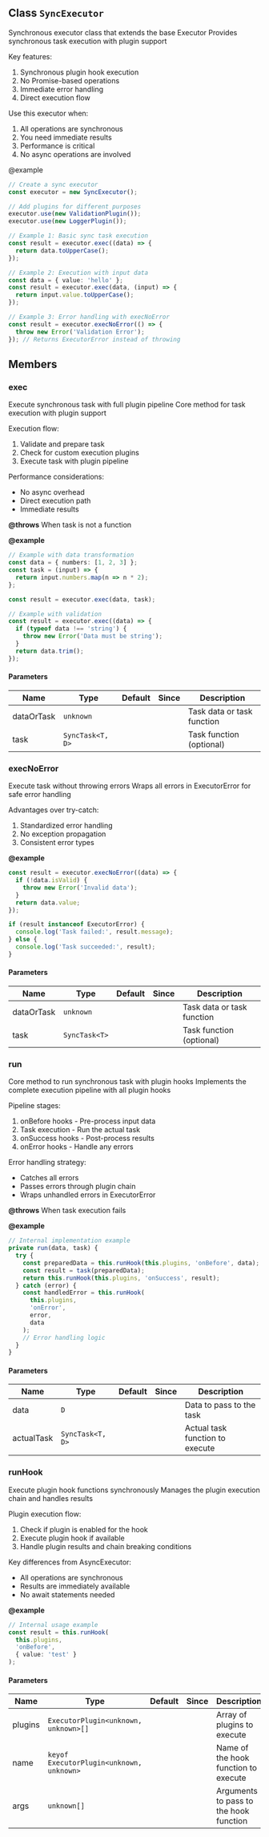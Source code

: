 ## Class `SyncExecutor`
Synchronous executor class that extends the base Executor
Provides synchronous task execution with plugin support

Key features:
1. Synchronous plugin hook execution
2. No Promise-based operations
3. Immediate error handling
4. Direct execution flow

Use this executor when:
1. All operations are synchronous
2. You need immediate results
3. Performance is critical
4. No async operations are involved

@example
```typescript
// Create a sync executor
const executor = new SyncExecutor();

// Add plugins for different purposes
executor.use(new ValidationPlugin());
executor.use(new LoggerPlugin());

// Example 1: Basic sync task execution
const result = executor.exec((data) => {
  return data.toUpperCase();
});

// Example 2: Execution with input data
const data = { value: 'hello' };
const result = executor.exec(data, (input) => {
  return input.value.toUpperCase();
});

// Example 3: Error handling with execNoError
const result = executor.execNoError(() => {
  throw new Error('Validation Error');
}); // Returns ExecutorError instead of throwing
```

## Members

### exec
Execute synchronous task with full plugin pipeline
Core method for task execution with plugin support

Execution flow:
1. Validate and prepare task
2. Check for custom execution plugins
3. Execute task with plugin pipeline

Performance considerations:
- No async overhead
- Direct execution path
- Immediate results

**@throws**
When task is not a function

**@example**
```typescript
// Example with data transformation
const data = { numbers: [1, 2, 3] };
const task = (input) => {
  return input.numbers.map(n => n * 2);
};

const result = executor.exec(data, task);

// Example with validation
const result = executor.exec((data) => {
  if (typeof data !== 'string') {
    throw new Error('Data must be string');
  }
  return data.trim();
});
```


#### Parameters
| Name | Type | Default | Since | Description |
|------|------|---------|-------|------------|
|  dataOrTask  | `unknown` |  |  | Task data or task function  |
|  task  | `SyncTask<T, D>` |  |  | Task function (optional)  |


### execNoError
Execute task without throwing errors
Wraps all errors in ExecutorError for safe error handling

Advantages over try-catch:
1. Standardized error handling
2. No exception propagation
3. Consistent error types

**@example**
```typescript
const result = executor.execNoError((data) => {
  if (!data.isValid) {
    throw new Error('Invalid data');
  }
  return data.value;
});

if (result instanceof ExecutorError) {
  console.log('Task failed:', result.message);
} else {
  console.log('Task succeeded:', result);
}
```


#### Parameters
| Name | Type | Default | Since | Description |
|------|------|---------|-------|------------|
|  dataOrTask  | `unknown` |  |  | Task data or task function  |
|  task  | `SyncTask<T>` |  |  | Task function (optional)  |


### run
Core method to run synchronous task with plugin hooks
Implements the complete execution pipeline with all plugin hooks

Pipeline stages:
1. onBefore hooks - Pre-process input data
2. Task execution - Run the actual task
3. onSuccess hooks - Post-process results
4. onError hooks - Handle any errors

Error handling strategy:
- Catches all errors
- Passes errors through plugin chain
- Wraps unhandled errors in ExecutorError

**@throws**
When task execution fails

**@example**
```typescript
// Internal implementation example
private run(data, task) {
  try {
    const preparedData = this.runHook(this.plugins, 'onBefore', data);
    const result = task(preparedData);
    return this.runHook(this.plugins, 'onSuccess', result);
  } catch (error) {
    const handledError = this.runHook(
      this.plugins,
      'onError',
      error,
      data
    );
    // Error handling logic
  }
}
```


#### Parameters
| Name | Type | Default | Since | Description |
|------|------|---------|-------|------------|
|  data  | `D` |  |  | Data to pass to the task  |
|  actualTask  | `SyncTask<T, D>` |  |  | Actual task function to execute  |


### runHook
Execute plugin hook functions synchronously
Manages the plugin execution chain and handles results

Plugin execution flow:
1. Check if plugin is enabled for the hook
2. Execute plugin hook if available
3. Handle plugin results and chain breaking conditions

Key differences from AsyncExecutor:
- All operations are synchronous
- Results are immediately available
- No await statements needed

**@example**
```typescript
// Internal usage example
const result = this.runHook(
  this.plugins,
  'onBefore',
  { value: 'test' }
);
```


#### Parameters
| Name | Type | Default | Since | Description |
|------|------|---------|-------|------------|
|  plugins  | `ExecutorPlugin<unknown, unknown>[]` |  |  | Array of plugins to execute  |
|  name  | `keyof ExecutorPlugin<unknown, unknown>` |  |  | Name of the hook function to execute  |
|  args  | `unknown[]` |  |  | Arguments to pass to the hook function  |


